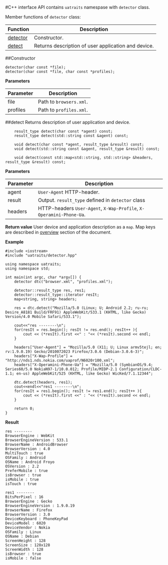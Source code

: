 #C++ interface
API contains `uatraits` namespase with `detector` class.

Member functions of `detector` class:

|Function|Description|
|-----|--------|
|[detector](#constructor)|Constructor.|
|[detect](#detect)|Returns description of user application and device.|

##Constructor

```
detector(char const *file);
detector(char const *file, char const *profiles);
```

**Parameters**

|**Parameter**|**Description**|
|------------|------------|
|file|Path to `browsers.xml`. |
|profiles|Path to `profiles.xml`.|

##detect
Returns description of user application and device.

```
	result_type detect(char const *agent) const;
	result_type detect(std::string const &agent) const;

	void detect(char const *agent, result_type &result) const;
	void detect(std::string const &agent, result_type &result) const;

	void detect(const std::map<std::string, std::string> &headers, result_type &result) const;
```

**Parameters**

|Parameter|Description|
|--------|--------|
|agent|`User-Agent` HTTP-header.|
|result|Output. `result_type` defined in `detector` class|
|headers|HTTP-headers `User-Agent`, `X-Wap-Profile`, `X-Operamini-Phone-Ua`.|

**Return value**
User device and application description as a `map`. Map keys are described in [overview](overview.md) section of the document.

**Example**

```
#include <iostream>
#include "uatraits/detector.hpp"

using namespace uatraits;
using namespace std;

int main(int argc, char *argv[]) {
	detector dtc("browser.xml", "profiles.xml");
	
	detector::result_type res, res1;
	detector::result_type::iterator resIt;
	map<string, string> headers;
	
	res = dtc.detect("Mozilla/5.0 (Linux; U; Android 2.2; ru-ru; Desire_A8181 Build/FRF91) AppleWebKit/533.1 (KHTML, like Gecko) Version/4.0 Mobile Safari/533.1");
		
	cout<<"res --------\n";
	for(resIt = res.begin(); resIt != res.end(); resIt++ ){
		cout << (*resIt).first <<" : "<< (*resIt).second << endl;
	}
		
	headers["User-Agent"] = "Mozilla/5.0 (X11; U; Linux armv5tejl; en; rv:1.9.0.19) Gecko/2010072023 Firefox/3.0.6 (Debian-3.0.6-3)";
	headers["X-Wap-Profile"] = "http://nds1.nds.nokia.com/uaprof/N6020r100.xml";
	headers["X-Operamini-Phone-Ua"] = "Mozilla/5.0 (SymbianOS/9.4; Series60/5.0 NokiaN97-1/10.0.012; Profile/MIDP-2.1 Configuration/CLDC-1.1; en-us) AppleWebKit/525 (KHTML, like Gecko) WicKed/7.1.12344";
	
	dtc.detect(headers, res1);
	cout<<endl<<"res1 --------\n";
	for(resIt = res1.begin(); resIt != res1.end(); resIt++ ){
		cout << (*resIt).first <<" : "<< (*resIt).second << endl;
	}

	return 0;
}
```

**Result**

```
res --------
BrowserEngine : WebKit
BrowserEngineVersion : 533.1
BrowserName : AndroidBrowser
BrowserVersion : 4.0
MultiTouch : true
OSFamily : Android
OSName : Android Froyo
OSVersion : 2.2
PreferMobile : true
isBrowser : true
isMobile : true
isTouch : true

res1 --------
BitsPerPixel : 16
BrowserEngine : Gecko
BrowserEngineVersion : 1.9.0.19
BrowserName : Firefox
BrowserVersion : 3.0
DeviceKeyboard : PhoneKeyPad
DeviceModel : 6020
DeviceVendor : Nokia
OSFamily : Linux
OSName : Debian
ScreenHeight : 128
ScreenSize : 128x128
ScreenWidth : 128
isBrowser : true
isMobile : false
```
